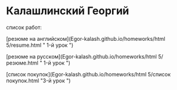 

# Калашлинский Георгий
 
 
  cписок работ:
  
  [резюме на английском](Egor-kalash.github.io/homeworks/html 5/resume.html " 1-й урок ")
  
  [резюме на русском](Egor-kalash.github.io/homeworks/html 5/резюме.html " 1-й урок ")
  
  [список покупок](Egor-kalash.github.io/homeworks/html 5/список покупок.html "3-й урок ")
  
 

 
   
